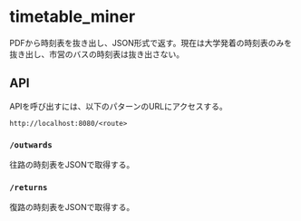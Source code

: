 # timetable_miner

PDFから時刻表を抜き出し、JSON形式で返す。現在は大学発着の時刻表のみを抜き出し、市営のバスの時刻表は抜き出さない。

## API

APIを呼び出すには、以下のパターンのURLにアクセスする。

```
http://localhost:8080/<route>
```

### `/outwards`

往路の時刻表をJSONで取得する。

### `/returns`

復路の時刻表をJSONで取得する。